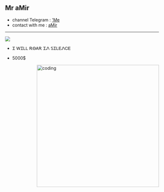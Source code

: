 ## Mr aMir

- channel Telegram : <a href="https://t.me/theLVah">'Me</a>
- contact with me : <a href="https://t.me/developer_as">aMir</a>

-------------------------- 
<img src="https://s6.uupload.ir/files/0b2c1acd905b78656e42f3b16334e340_964.jpg">

- Ꮖ ᎳᏆᏞᏞ ᎡᎾᎪᎡ ᏆᏁ ᏚᏆᏞᎬᏁᏟᎬ


- 5000$
<img align="right" alt="coding" width="400" src="https://media1.giphy.com/media/qgQUggAC3Pfv687qPC/giphy.gif">

